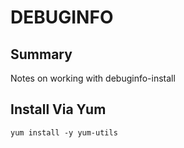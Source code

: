# DEBUGINFO

## Summary

Notes on working with debuginfo-install

## Install Via Yum

```console
yum install -y yum-utils
```
